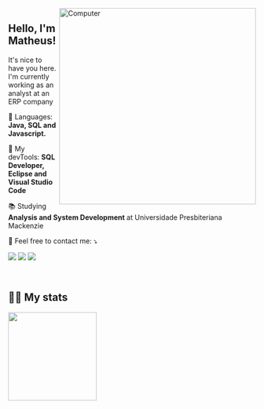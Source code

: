 <img src="https://raw.githubusercontent.com/MicaelliMedeiros/micaellimedeiros/master/image/computer-illustration.png" min-width="400px" max-width="400px" width="400px" align="right" alt="Computer">

<p align="left"> 
  <h2>Hello, I'm Matheus!</h2>
  
  It's nice to have you here.<br>
  I'm currently working as an analyst at an ERP company<br>
</p>

<p align="left">
  🦄 Languages: <strong>Java, SQL and Javascript.</strong>
</p>

<p align="left">
  💼 My devTools: <strong>SQL Developer, Eclipse and Visual Studio Code</strong>
</p>

<p align="left">
  📚 Studying <strong>Analysis and System Development</strong> at Universidade Presbiteriana Mackenzie
</p>


<p align="left">
  💌 Feel free to contact me: ⤵️
</p>

<p align="left">
  <a target="_blank" href="mailto:pegorari42@gmail.com" alt="Gmail">
  <img src="https://img.shields.io/badge/-Gmail-FF0000?style=flat-square&labelColor=FF0000&logo=gmail&logoColor=white&link=mailto:pegorari42@gmail.com" /></a>

  <a target="_blank" href="https://www.linkedin.com/in/matheuspegorari/" alt="Linkedin">
  <img src="https://img.shields.io/badge/-Linkedin-0e76a8?style=flat-square&logo=Linkedin&logoColor=white" /></a>

  <a target="_blank" href="https://api.whatsapp.com/send?phone=5519971269828&text=Hello%2C%20find%20you%20at%20Github.%20" alt="WhatsApp">
  <img src="https://img.shields.io/badge/-WhatsApp-25d366?style=flat-square&labelColor=25d366&logo=whatsapp&logoColor=white"/></a>

  
</p>  



<br>
<h2 align="left">🖖🏻 My stats</h2>
<img height="180em" src="https://github-readme-stats.vercel.app/api?username=matheuspegorari&show_icons=true&theme=github_dark&include_all_commits=true&count_private=true"/>
